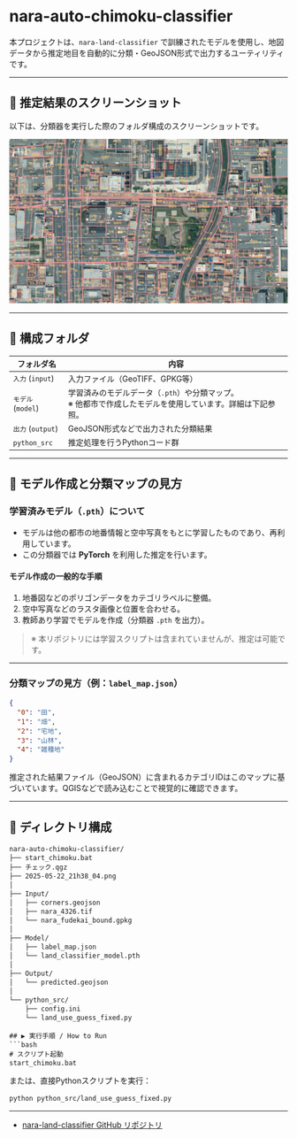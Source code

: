
# nara-auto-chimoku-classifier

本プロジェクトは、`nara-land-classifier` で訓練されたモデルを使用し、地図データから推定地目を自動的に分類・GeoJSON形式で出力するユーティリティです。

---
## 📸 推定結果のスクリーンショット

以下は、分類器を実行した際のフォルダ構成のスクリーンショットです。

![推定実行後のフォルダ構成](2025-05-22_21h38_04.png)

---

## 📁 構成フォルダ

| フォルダ名        | 内容                                                                 |
|------------------|----------------------------------------------------------------------|
| `入力` (`input`) | 入力ファイル（GeoTIFF、GPKG等）                                     |
| `モデル` (`model`)| 学習済みのモデルデータ（`.pth`）や分類マップ。<br>※ 他都市で作成したモデルを使用しています。詳細は下記参照。 |
| `出力` (`output`)| GeoJSON形式などで出力された分類結果                                   |
| `python_src`     | 推定処理を行うPythonコード群                                           |

---

## 🧠 モデル作成と分類マップの見方

### 学習済みモデル（`.pth`）について

- モデルは他の都市の地番情報と空中写真をもとに学習したものであり、再利用しています。
- この分類器では **PyTorch** を利用した推定を行います。

#### モデル作成の一般的な手順

1. 地番図などのポリゴンデータをカテゴリラベルに整備。
2. 空中写真などのラスタ画像と位置を合わせる。
3. 教師あり学習でモデルを作成（分類器 `.pth` を出力）。

> ※ 本リポジトリには学習スクリプトは含まれていませんが、推定は可能です。

---

### 分類マップの見方（例：`label_map.json`）

```json
{
  "0": "田",
  "1": "畑",
  "2": "宅地",
  "3": "山林",
  "4": "雑種地"
}
```

推定された結果ファイル（GeoJSON）に含まれるカテゴリIDはこのマップに基づいています。QGISなどで読み込むことで視覚的に確認できます。

---

## 📁 ディレクトリ構成

```text
nara-auto-chimoku-classifier/
├── start_chimoku.bat
├── チェック.qgz
├── 2025-05-22_21h38_04.png
│
├── Input/
│   ├── corners.geojson
│   ├── nara_4326.tif
│   └── nara_fudekai_bound.gpkg
│
├── Model/
│   ├── label_map.json
│   └── land_classifier_model.pth
│
├── Output/
│   └── predicted.geojson
│
└── python_src/
    ├── config.ini
    └── land_use_guess_fixed.py

## ▶️ 実行手順 / How to Run
```bash
# スクリプト起動
start_chimoku.bat
```

または、直接Pythonスクリプトを実行：

```bash
python python_src/land_use_guess_fixed.py
```

---

- [nara-land-classifier GitHub リポジトリ](https://github.com/NaohikoMuramatsu2025/nara-land-classifier)


